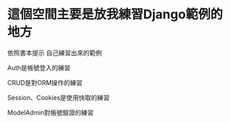 # 這個空間主要是放我練習Django範例的地方
 
依照書本提示 自己練習出來的範例

Auth是帳號登入的練習

CRUD是對ORM操作的練習

Session、Cookies是使用快取的練習

ModelAdmin對帳號驗證的練習


